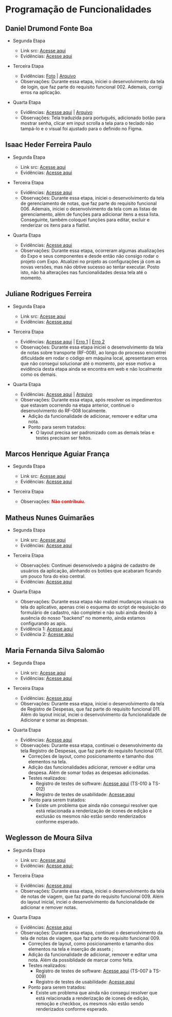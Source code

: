 # Programação de Funcionalidades

## Daniel Drumond Fonte Boa

- Segunda Etapa

  - Link src: [Acesse aqui](../src/etapa-2/Daniel)
  - Evidências: [Acesse aqui](./img/proof-of-execution-daniel.png)

- Terceira Etapa
  - Evidências: [Foto](./img/proof-of-execution-daniel2.png) | [Arquivo](../src/SpeedTrip/screens/LoginScreen.js)
  - Observações: Durante essa etapa, iniciei o desenvolvimento da tela de login, que faz parte do requisito funcional 002. Ademais, corrigi erros na aplicação.

- Quarta Etapa
  - Evidências: [Acesse aqui](./img/proof-of-execution-daniel3.png) | [Arquivo](../src/SpeedTrip/screens/LoginScreen.js)
  - Observações: Tela traduzida para português, adicionado botão para mostrar senha, clicar em input scrolla a tela para o teclado não tampá-lo e o visual foi ajustado para o definido no Figma.

## Isaac Heder Ferreira Paulo

- Segunda Etapa

  - Link src: [Acesse aqui](../src/etapa-2/teste-expo-isaac)
  - Evidências: [Acesse aqui](./img/teste-expo-isaac.png)

- Terceira Etapa
  - Evidências: [Acesse aqui](src/SpeedTrip/screens/NotesManagementScreen.js)
  - Observações: Durante essa etapa, iniciei o desenvolvimento da tela de gerenciamento de notas, que faz parte do requisito funcional 006. Ademais, iniciei o desenvolvimento da tela com as listas de gerenciamento, além de funções para adicionar itens a essa lista. Conseguinte, também coloquei funções para editar, excluir e renderizar os itens para a flatlist.

- Quarta Etapa
  - Evidências: [Acesse aqui](src/SpeedTrip/screens/NotesManagementScreen.js)
  - Observações: Durante essa etapa, ocorreram algumas atualizações do Expo e seus componentes e desde então não consigo rodar o projeto com Expo. Atualizei no projeto as configurações já com as novas versões, mas não obtive sucesso ao tentar executar. Posto isto, não há alterações nas funcionalidades dessa tela até o momento.

## Juliane Rodrigues Ferreira

- Segunda Etapa

  - Link src: [Acesse aqui](../src/etapa-2/juliane/app-componentes/app-componentes/)
  - Evidências: [Acesse aqui](./img/expo%20juliane.png)

- Terceira Etapa
  - Evidências: [Acesse aqui](./img/evid_notas_transporte.png) | [Erro 1](./img/ju%20-%20evidencia%20erro%2020-04.jpeg) | [Erro 2](./img/ju%20-%20evidencia%20erro%2023-04.png)
  - Observações: Durante essa etapa iniciei o desenvolvimento da tela de notas sobre transporte (RF-008), ao longo do processo encontrei dificuldade em rodar o código em máquina local, apresentaram erros que não consegui solucionar até o momento, por esse motivo a evidência desta etapa ainda se encontra em web e não localmente como os demais.

- Quarta Etapa
  - Evidências: [Acesse aqui](./img/ju%20-%20evidência_etapa4.png) | [Arquivo](../src/SpeedTrip/screens/NotasTransporteScreen.js)
  - Observações: Durante essa etapa, após resolver os impedimentos que estavam ocorrendo na etapa anterior, continuei o desenvolvimento do RF-008 localmente.
    - Adição da funcionalidade de adicionar, remover e editar uma nota.
    - Ponto para serem tratados:
      - O layout precisa ser padronizado com as demais telas e testes precisam ser feitos.


## Marcos Henrique Aguiar França

- Segunda Etapa

  - Link src: [Acesse aqui](../src/etapa-2/etapa-2/marcos/)
  - Evidências: [Acesse aqui](./img/teste-expo-marcos.png)

- Terceira Etapa
  - Observações: <font color= red>**Não contribuiu.**</font>

## Matheus Nunes Guimarães

- Segunda Etapa

  - Link src: [Acesse aqui](../src/etapa-2/matheus/mthProject)
  - Evidências: [Acesse aqui](./matheus/evidencia/evidencia-mth.jpg)

- Terceira Etapa
   - Observações: Continuei desenvolvedo a página de cadastro de usuários da aplicação, alinhando os botões que acabaram ficando um pouco fora do eixo central.
   - Evidências: [Acesse aqui](./img/evidencia-mth-1.png)

- Quarta Etapa
   - Observações: Durante essa etapa não realizei mudanças visuais na tela do aplicativo, apenas criei o esquema do script de requisição do formulário de cadastro, não completei e não subi ainda devido à ausência do nosso "backend" no momento, ainda estamos configurando as apis.
   - Evidência 1: [Acesse aqui](./img/evidencia-mth-2.png)
   - Evidência 2: [Acesse aqui](./img/evidencia-mth-1.png)

## Maria Fernanda Silva Salomão

- Segunda Etapa

  - Link src: [Acesse aqui](../src/etapa-2/maria/app-expo/app-expo)
  - Evidências: [Acesse aqui](./img/projeto-expo-maria-fernanda.png)

- Terceira Etapa
  - Evidências: [Acesse aqui](https://youtu.be/bV8LSNVcBBs?feature=shared)
  - Observações: Durante essa etapa, iniciei o desenvolvimento da tela de Registro de Despesas, que faz parte do requisito funcional 011. Além do layout inicial, inciei o desenvolvimento da funcionalidade de Adicionar e somar as despesas.

- Quarta Etapa
  - Evidências: [Acesse aqui](https://youtu.be/wqn1NghtUQM?feature=shared)
  - Observações: Durante essa etapa, continuei o desenvolvimento da tela Registro de Despesas, que faz parte do requisito funcional 011.
    - Correções de layout, como posicionamento e tamanho dos elementos na tela.
    - Adição das funcionalidades adicionar, remover e editar uma despesa. Além de somar todas as despesas adicionadas.
    - Testes realizados:
      - Registro de testes de software: [Acesse aqui](https://github.com/ICEI-PUC-Minas-PMV-ADS/pmv-ads-2024-1-e3-proj-mov-t1-time-5-planner-viagem/blob/main/docs/09-Registro%20de%20Testes%20de%20Software.md) (TS-010 à TS-012)
      - Registro de testes de usabilidade: [Acesse aqui](https://github.com/ICEI-PUC-Minas-PMV-ADS/pmv-ads-2024-1-e3-proj-mov-t1-time-5-planner-viagem/blob/main/docs/10-Plano%20de%20Testes%20de%20Usabilidade.md#teste-de-usabilidade---listas-personalizadas-de-itens-para-viagem)
    - Ponto para serem tratados:
      - Existe um problema que ainda não consegui resolver que está relacionada a renderização de icones de edição e exclusão os mesmos não estão sendo renderizados conforme esperado.

## Weglesson de Moura Silva

- Segunda Etapa

  - Link src: [Acesse aqui](../src/etapa-2/weglesson/WeglessonProject)
  - Evidências: [Acesse aqui](https://youtu.be/74XHptVfHRQ);

- Terceira Etapa

  - Evidências: [Acesse aqui](https://youtu.be/5rUu4EZr-zc)
  - Observações: Durante essa etapa, iniciei o desenvolvimento da tela de notas de viagem, que faz parte do requisito funcional 009. Além do layout inicial, inciei o desenvolvimento da funcionalidade de adicionar e remover notas.

- Quarta Etapa
  - Evidências: [Acesse aqui](https://youtu.be/CaPnrghFWxk)
  - Observações: Durante essa etapa, continuei o desenvolvimento da tela de notas de viagem, que faz parte do requisito funcional 009.
    - Correções de layout, como posicionamento e tamanho dos elementos na tela e inserção de assets ;
    - Adição da funcionalidade de adicionar, remover e editar uma nota. Além da possiblidade de marcar como feita.
    - Testes realizados:
      - Registro de testes de software: [Acesse aqui](https://github.com/ICEI-PUC-Minas-PMV-ADS/pmv-ads-2024-1-e3-proj-mov-t1-time-5-planner-viagem/blob/main/docs/09-Registro%20de%20Testes%20de%20Software.md) (TS-007 à TS-009)
      - Registro de testes de usabilidade: [Acesse aqui](https://github.com/ICEI-PUC-Minas-PMV-ADS/pmv-ads-2024-1-e3-proj-mov-t1-time-5-planner-viagem/blob/main/docs/10-Plano%20de%20Testes%20de%20Usabilidade.md#teste-de-usabilidade---listas-personalizadas-de-itens-para-viagem)
    - Ponto para serem tratados:
      - Existe um problema que ainda não consegui resolver que está relacionada a renderização de icones de edição, remoção e checkbox, os mesmos não estão sendo renderizados conforme esperado.
